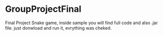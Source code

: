 # GroupProjectFinal
Final Project
Snake game, inside sample you will find full code and also .jar file.
just donwload and run it, evrything was cheked.
